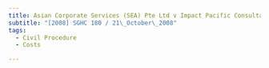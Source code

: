 ```yaml
---
title: Asian Corporate Services (SEA) Pte Ltd v Impact Pacific Consultants Pte Ltd and Others 
subtitle: "[2008] SGHC 180 / 21\_October\_2008"
tags:
  - Civil Procedure
  - Costs

---
```



